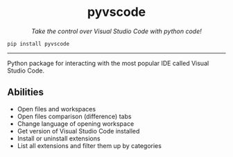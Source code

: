 <h1 align="center">pyvscode</h1>

<p align="center"><i>Take the control over Visual Studio Code with python code!</i></p>

```shell
pip install pyvscode
```

---

Python package for interacting with the most popular IDE called Visual Studio Code.

## Abilities

- Open files and workspaces
- Open files comparison (difference) tabs
- Change language of opening workspace
- Get version of Visual Studio Code installed
- Install or uninstall extensions
- List all extensions and filter them up by categories